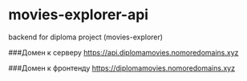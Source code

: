 # movies-explorer-api
backend for diploma project (movies-explorer)

###Домен к серверу
https://api.diplomamovies.nomoredomains.xyz

###Домен к фронтенду
https://diplomamovies.nomoredomains.xyz


